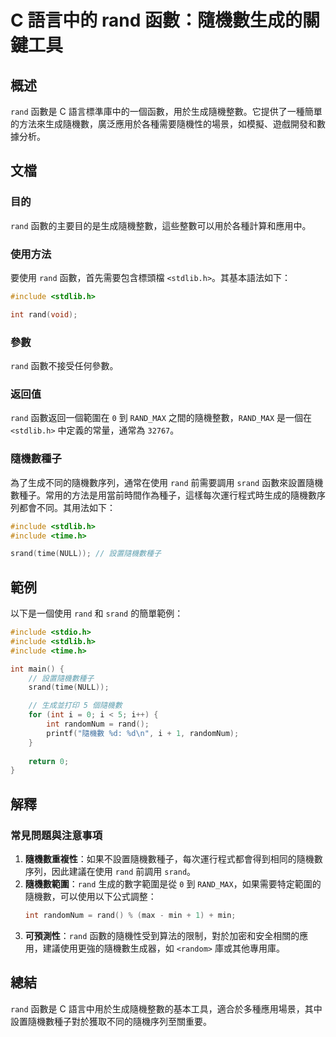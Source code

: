<!--
Meta Description: # C 語言中的 rand 函數：隨機數生成的關鍵工具 ## 概述 `rand` 函數是 C 語言標準庫中的一個函數，用於生成隨機整數。它提供了一種簡單的方法來生成隨機數，廣泛應用於各種需要隨機性的場景，如模擬、遊戲開發和數據分析。 ## 文檔 ### 目的 `rand` 函數的主要目的是生成隨機整...
Meta Keywords: rand, include, stdlib, int, srand
-->

# C 語言中的 rand 函數：隨機數生成的關鍵工具

## 概述
`rand` 函數是 C 語言標準庫中的一個函數，用於生成隨機整數。它提供了一種簡單的方法來生成隨機數，廣泛應用於各種需要隨機性的場景，如模擬、遊戲開發和數據分析。

## 文檔
### 目的
`rand` 函數的主要目的是生成隨機整數，這些整數可以用於各種計算和應用中。

### 使用方法
要使用 `rand` 函數，首先需要包含標頭檔 `<stdlib.h>`。其基本語法如下：

```c
#include <stdlib.h>

int rand(void);
```

### 參數
`rand` 函數不接受任何參數。

### 返回值
`rand` 函數返回一個範圍在 `0` 到 `RAND_MAX` 之間的隨機整數，`RAND_MAX` 是一個在 `<stdlib.h>` 中定義的常量，通常為 `32767`。

### 隨機數種子
為了生成不同的隨機數序列，通常在使用 `rand` 前需要調用 `srand` 函數來設置隨機數種子。常用的方法是用當前時間作為種子，這樣每次運行程式時生成的隨機數序列都會不同。其用法如下：

```c
#include <stdlib.h>
#include <time.h>

srand(time(NULL)); // 設置隨機數種子
```

## 範例
以下是一個使用 `rand` 和 `srand` 的簡單範例：

```c
#include <stdio.h>
#include <stdlib.h>
#include <time.h>

int main() {
    // 設置隨機數種子
    srand(time(NULL));

    // 生成並打印 5 個隨機數
    for (int i = 0; i < 5; i++) {
        int randomNum = rand();
        printf("隨機數 %d: %d\n", i + 1, randomNum);
    }
    
    return 0;
}
```

## 解釋
### 常見問題與注意事項
1. **隨機數重複性**：如果不設置隨機數種子，每次運行程式都會得到相同的隨機數序列，因此建議在使用 `rand` 前調用 `srand`。
2. **隨機數範圍**：`rand` 生成的數字範圍是從 `0` 到 `RAND_MAX`，如果需要特定範圍的隨機數，可以使用以下公式調整：
   ```c
   int randomNum = rand() % (max - min + 1) + min;
   ```
3. **可預測性**：`rand` 函數的隨機性受到算法的限制，對於加密和安全相關的應用，建議使用更強的隨機數生成器，如 `<random>` 庫或其他專用庫。

## 總結
`rand` 函數是 C 語言中用於生成隨機整數的基本工具，適合於多種應用場景，其中設置隨機數種子對於獲取不同的隨機序列至關重要。